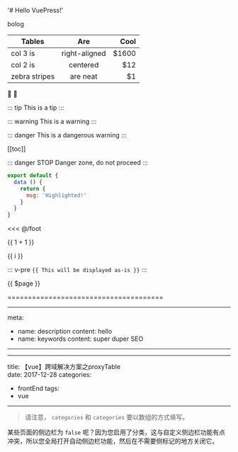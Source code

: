 '# Hello VuePress!' 

bolog


| Tables        | Are           | Cool  |
| ------------- |:-------------:| -----:|
| col 3 is      | right-aligned | $1600 |
| col 2 is      | centered      |   $12 |
| zebra stripes | are neat      |    $1 |


:tada: :100:

::: tip
This is a tip
:::

::: warning
This is a warning
:::

::: danger
This is a dangerous warning
:::

[[toc]]

::: danger STOP
Danger zone, do not proceed
:::



``` js
export default {
  data () {
    return {
      msg: 'Highlighted!'
    }
  }
}
```


<<< @/foot



{{ 1 + 1 }}


<span v-for="i in 3">{{ i }} </span>

::: v-pre
`{{ This will be displayed as-is }}`
:::

{{ $page }}


======================================

---
meta:
  - name: description
    content: hello
  - name: keywords
    content: super duper SEO
---



--- 
title: 【vue】跨域解决方案之proxyTable  
date: 2017-12-28
categories: 
 - frontEnd
tags: 
 - vue
---

> 请注意， `categories` 和 `categories` 要以数组的方式填写。


某些页面的侧边栏为 `false` 呢？因为您启用了分类，这与自定义侧边栏功能有点冲突，所以您全局打开自动侧边栏功能，然后在不需要侧标记的地方关闭它。



